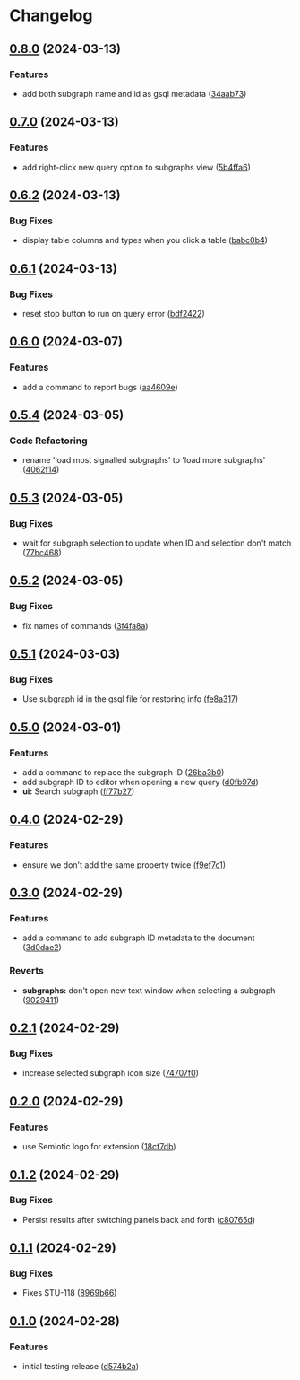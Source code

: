 # Changelog

## [0.8.0](https://github.com/semiotic-ai/vscode-sql-studio/compare/v0.7.0...v0.8.0) (2024-03-13)


### Features

* add both subgraph name and id as gsql metadata ([34aab73](https://github.com/semiotic-ai/vscode-sql-studio/commit/34aab73b6159fc6f3bbcce423b0c36f09cfa57d1))

## [0.7.0](https://github.com/semiotic-ai/vscode-sql-studio/compare/v0.6.2...v0.7.0) (2024-03-13)


### Features

* add right-click new query option to subgraphs view ([5b4ffa6](https://github.com/semiotic-ai/vscode-sql-studio/commit/5b4ffa6d9028fccf48e346389c5dd442ef23578e))

## [0.6.2](https://github.com/semiotic-ai/vscode-sql-studio/compare/v0.6.1...v0.6.2) (2024-03-13)


### Bug Fixes

* display table columns and types when you click a table ([babc0b4](https://github.com/semiotic-ai/vscode-sql-studio/commit/babc0b4ab85e81a548e8691e9462aa46dc216f54))

## [0.6.1](https://github.com/semiotic-ai/vscode-sql-studio/compare/v0.6.0...v0.6.1) (2024-03-13)


### Bug Fixes

* reset stop button to run on query error ([bdf2422](https://github.com/semiotic-ai/vscode-sql-studio/commit/bdf2422921c265f11012677a84df080f593af69d))

## [0.6.0](https://github.com/semiotic-ai/vscode-sql-studio/compare/v0.5.4...v0.6.0) (2024-03-07)


### Features

* add a command to report bugs ([aa4609e](https://github.com/semiotic-ai/vscode-sql-studio/commit/aa4609e2de10348c22133dfdd9f9a5e4a7a1c146))

## [0.5.4](https://github.com/semiotic-ai/vscode-sql-studio/compare/v0.5.3...v0.5.4) (2024-03-05)


### Code Refactoring

* rename 'load most signalled subgraphs' to 'load more subgraphs' ([4062f14](https://github.com/semiotic-ai/vscode-sql-studio/commit/4062f14d1078bfd5729d10e1f73a4bdd531ce8e5))

## [0.5.3](https://github.com/semiotic-ai/vscode-sql-studio/compare/v0.5.2...v0.5.3) (2024-03-05)


### Bug Fixes

* wait for subgraph selection to update when ID and selection don't match ([77bc468](https://github.com/semiotic-ai/vscode-sql-studio/commit/77bc468b5279e7717c99e96916f2f1c19f76109c))

## [0.5.2](https://github.com/semiotic-ai/vscode-sql-studio/compare/v0.5.1...v0.5.2) (2024-03-05)


### Bug Fixes

* fix names of commands ([3f4fa8a](https://github.com/semiotic-ai/vscode-sql-studio/commit/3f4fa8a90cc22ae50bd359e365eb140fe8c09b6b))

## [0.5.1](https://github.com/semiotic-ai/vscode-sql-studio/compare/v0.5.0...v0.5.1) (2024-03-03)


### Bug Fixes

* Use subgraph id in the gsql file for restoring info ([fe8a317](https://github.com/semiotic-ai/vscode-sql-studio/commit/fe8a3178e84b885207ecb64f803ac1cf43d17622))

## [0.5.0](https://github.com/semiotic-ai/vscode-sql-studio/compare/v0.4.0...v0.5.0) (2024-03-01)


### Features

* add a command to replace the subgraph ID ([26ba3b0](https://github.com/semiotic-ai/vscode-sql-studio/commit/26ba3b07a7f17ac060eddc362f8d1ceaeb2b88d1))
* add subgraph ID to editor when opening a new query ([d0fb97d](https://github.com/semiotic-ai/vscode-sql-studio/commit/d0fb97d06a1e0a4dbde160f0e62135b8675060c1))
* **ui:** Search subgraph ([ff77b27](https://github.com/semiotic-ai/vscode-sql-studio/commit/ff77b27c46f0eacad0ea50212581b95b1044e49a))

## [0.4.0](https://github.com/semiotic-ai/vscode-sql-studio/compare/v0.3.0...v0.4.0) (2024-02-29)


### Features

* ensure we don't add the same property twice ([f9ef7c1](https://github.com/semiotic-ai/vscode-sql-studio/commit/f9ef7c1826d5ff7234b1689302167cd3a9399dc1))

## [0.3.0](https://github.com/semiotic-ai/vscode-sql-studio/compare/v0.2.1...v0.3.0) (2024-02-29)


### Features

* add a command to add subgraph ID metadata to the document ([3d0dae2](https://github.com/semiotic-ai/vscode-sql-studio/commit/3d0dae2d2690a6b6fd726943656e116ce67fba65))


### Reverts

* **subgraphs:** don't open new text window when selecting a subgraph ([9029411](https://github.com/semiotic-ai/vscode-sql-studio/commit/9029411b32c3030fd3ebdb396a459369581c8cdd))

## [0.2.1](https://github.com/semiotic-ai/vscode-sql-studio/compare/v0.2.0...v0.2.1) (2024-02-29)


### Bug Fixes

* increase selected subgraph icon size ([74707f0](https://github.com/semiotic-ai/vscode-sql-studio/commit/74707f010bc2e11898b795eaf47d66585eef0db1))

## [0.2.0](https://github.com/semiotic-ai/vscode-sql-studio/compare/v0.1.2...v0.2.0) (2024-02-29)


### Features

* use Semiotic logo for extension ([18cf7db](https://github.com/semiotic-ai/vscode-sql-studio/commit/18cf7dbbdc289f5ac4f8f3afefefb3bc2c4b37eb))

## [0.1.2](https://github.com/semiotic-ai/vscode-sql-studio/compare/v0.1.1...v0.1.2) (2024-02-29)


### Bug Fixes

* Persist results after switching panels back and forth ([c80765d](https://github.com/semiotic-ai/vscode-sql-studio/commit/c80765d75a4b53a82ae2d928c05ab1992706df1e))

## [0.1.1](https://github.com/semiotic-ai/vscode-sql-studio/compare/v0.1.0...v0.1.1) (2024-02-29)


### Bug Fixes

* Fixes STU-118 ([8969b66](https://github.com/semiotic-ai/vscode-sql-studio/commit/8969b669795289dc6c5f8252a17403a262f4d2c1))

## [0.1.0](https://github.com/semiotic-ai/vscode-sql-studio/compare/v0.0.0...v0.1.0) (2024-02-28)


### Features

* initial testing release ([d574b2a](https://github.com/semiotic-ai/vscode-sql-studio/commit/d574b2a6f780c1885bcbaaa2890da63280912dc0))
